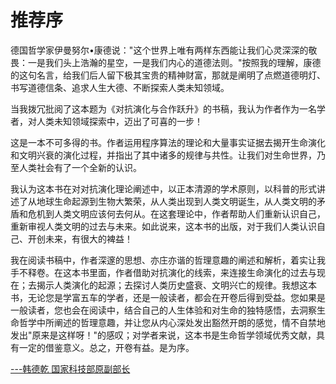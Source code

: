 

# 推荐序

德国哲学家伊曼努尔•康德说："这个世界上唯有两样东西能让我们心灵深深的敬畏：一是我们头上浩瀚的星空，一是我们内心的道德法则。"按照我的理解，康德的这句名言，给我们后人留下极其宝贵的精神财富，那就是阐明了点燃道德明灯、书写道德信条、追求人生大德、不断探索人类未知领域。

当我拨冗批阅了这本题为《对抗演化与合作跃升》的书稿，我认为作者作为一名学者，对人类未知领域探索中，迈出了可喜的一步！

这是一本不可多得的书。作者运用程序算法的理论和大量事实证据去揭开生命演化和文明兴衰的演化过程，并指出了其中诸多的规律与共性。让我们对生命世界，乃至人类社会有了一个全新的认识。

我认为这本书在对对抗演化理论阐述中，以正本清源的学术原则，以科普的形式讲述了从地球生命起源到生物大繁荣，从人类出现到人类文明诞生，从人类文明的矛盾和危机到人类文明应该何去何从。在这套理论中，作者帮助人们重新认识自己，重新审视人类文明的过去与未来。如此说来，这本书的出版，对于我们人类认识自己、开创未来，有很大的裨益！

我在阅读书稿中，作者深邃的思想、亦庄亦谐的哲理意趣的阐述和解析，着实让我手不释卷。在这本书里面，作者借助对抗演化的线索，来连接生命演化的过去与现在；去揭示人类演化的起源；去探讨人类历史盛衰、文明兴亡的规律。我想这本书，无论您是学富五车的学者，还是一般读者，都会在开卷后得到受益。您如果是一般读者，您也会在阅读中，结合自己的人生体验和对生命的独特感悟，去洞察生命哲学中所阐述的哲理意趣，并让您从内心深处发出豁然开朗的感觉，情不自禁地发出"原来是这样呀！"的感叹；对学者来说，这本书是生命哲学领域优秀文献，具有一定的借鉴意义。总之，开卷有益。是为序。

[---韩德乾 国家科技部原副部长]()

